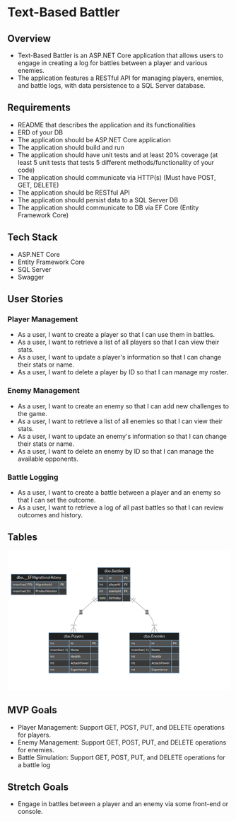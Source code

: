 # Text-Based Battler
## Overview
- Text-Based Battler is an ASP.NET Core application that allows users to engage in creating a log for battles between a player and various enemies. 
- The application features a RESTful API for managing players, enemies, and battle logs, with data persistence to a SQL Server database.

## Requirements
- README that describes the application and its functionalities
- ERD of your DB
- The application should be ASP.NET Core application
- The application should build and run
- The application should have unit tests and at least 20% coverage (at least 5 unit tests that tests 5 different methods/functionality of your code)
- The application should communicate via HTTP(s) (Must have POST, GET, DELETE)
- The application should be RESTful API
- The application should persist data to a SQL Server DB
- The application should communicate to DB via EF Core (Entity Framework Core)

## Tech Stack
- ASP.NET Core
- Entity Framework Core
- SQL Server
- Swagger

## User Stories
### Player Management
- As a user, I want to create a player so that I can use them in battles.
- As a user, I want to retrieve a list of all players so that I can view their stats.
- As a user, I want to update a player's information so that I can change their stats or name.
- As a user, I want to delete a player by ID so that I can manage my roster.
### Enemy Management
- As a user, I want to create an enemy so that I can add new challenges to the game.
- As a user, I want to retrieve a list of all enemies so that I can view their stats.
- As a user, I want to update an enemy's information so that I can change their stats or name.
- As a user, I want to delete an enemy by ID so that I can manage the available opponents.
### Battle Logging
- As a user, I want to create a battle between a player and an enemy so that I can set the outcome.
- As a user, I want to retrieve a log of all past battles so that I can review outcomes and history.

## Tables
![ERD](./ERD.png)

## MVP Goals
- Player Management: Support GET, POST, PUT, and DELETE operations for players.
- Enemy Management: Support GET, POST, PUT, and DELETE operations for enemies.
- Battle Simulation:  Support GET, POST, PUT, and DELETE operations for a battle log

## Stretch Goals
- Engage in battles between a player and an enemy via some front-end or console.